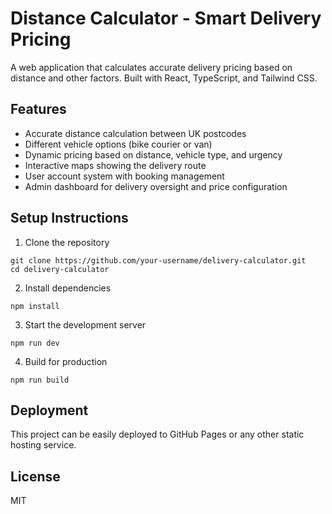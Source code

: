 #  Distance Calculator - Smart Delivery Pricing

A web application that calculates accurate delivery pricing based on distance and other factors. Built with React, TypeScript, and Tailwind CSS.

## Features

- Accurate distance calculation between UK postcodes
- Different vehicle options (bike courier or van)
- Dynamic pricing based on distance, vehicle type, and urgency
- Interactive maps showing the delivery route
- User account system with booking management
- Admin dashboard for delivery oversight and price configuration

## Setup Instructions

1. Clone the repository
```
git clone https://github.com/your-username/delivery-calculator.git
cd delivery-calculator
```

2. Install dependencies
```
npm install
```

3. Start the development server
```
npm run dev
```

4. Build for production
```
npm run build
```

## Deployment

This project can be easily deployed to GitHub Pages or any other static hosting service.

## License

MIT
 